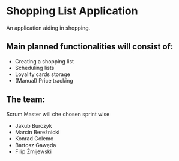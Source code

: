 # Shopping List Application

An application aiding in shopping.

## Main planned functionalities will consist of:

  * Creating a shopping list
  * Scheduling lists
  * Loyality cards storage
  * (Manual) Price tracking
  
## The team:

Scrum Master will che chosen sprint wise

  * Jakub Burczyk
  * Marcin Bereźnicki
  * Konrad Golemo
  * Bartosz Gawęda
  * Filip Żmijewski
